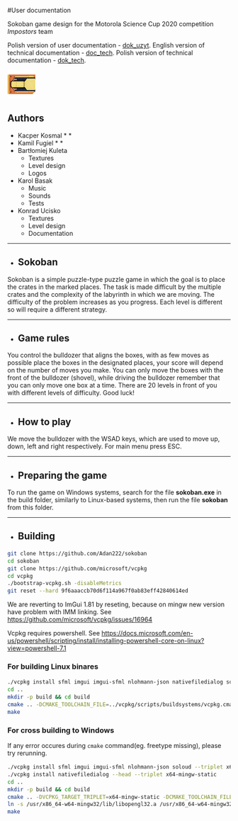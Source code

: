 
#User documentation

Sokoban game design for the Motorola Science Cup 2020 competition
*Impostors* team

Polish version of user documentation - [dok_uzyt](./docs/dok_uzyt.md).
English version of technical documentation - [doc_tech](./docs/doc_tech.md).
Polish version of technical documentation - [dok_tech](./docs/dok_tech.md).


![logo](https://github.com/Adan222/sokoban/blob/master/res/graphics/game/player.png "Logo")

## Authors
- Kacper Kosmal
    *
    *
- Kamil Fugiel
    *
    *
- Bartłomiej Kuleta
    * Textures
    * Level design
    * Logos
- Karol Basak
    * Music
    * Sounds
    * Tests
- Konrad Ucisko
    * Textures
    * Level design
    * Documentation
***

- ## Sokoban

Sokoban is a simple puzzle-type puzzle game in which the goal is to place the crates in the marked places. The task is made difficult by the multiple crates and the complexity of the labyrinth in which we are moving. The difficulty of the problem increases as you progress.
Each level is different so will require a different strategy.
***

- ## Game rules
You control the bulldozer that aligns the boxes, with as few moves as possible place the boxes in the designated places, your score will depend on the number of moves you make. You can only move the boxes with the front of the bulldozer (shovel), while driving the bulldozer remember that you can only move one box at a time. There are 20 levels in front of you with different levels of difficulty. Good luck!
***

- ## How to play

We move the bulldozer with the WSAD keys, which are used to move up, down, left and right respectively.
For main menu press ESC.
***

- ## Preparing the game

To run the game on Windows systems, search for the file **sokoban.exe** in the build folder, similarly to Linux-based systems, then run the file **sokoban** from this folder.
***



- ## Building
```sh
git clone https://github.com/Adan222/sokoban
cd sokoban
git clone https://github.com/microsoft/vcpkg
cd vcpkg
./bootstrap-vcpkg.sh -disableMetrics
git reset --hard 9f6aaaccb70d6f114a967f0ab83eff42840614ed
```

We are reverting to ImGui 1.81 by reseting, because on mingw new version have problem with IMM linking. See https://github.com/microsoft/vcpkg/issues/16964

Vcpkg requires powershell. See https://docs.microsoft.com/en-us/powershell/scripting/install/installing-powershell-core-on-linux?view=powershell-7.1



### For building Linux binares
```sh
./vcpkg install sfml imgui imgui-sfml nlohmann-json nativefiledialog soloud
cd ..
mkdir -p build && cd build
cmake .. -DCMAKE_TOOLCHAIN_FILE=../vcpkg/scripts/buildsystems/vcpkg.cmake
make

```
### For cross building to Windows 
If any error occures during `cmake` command(eg. freetype missing), please try rerunning.

```sh
./vcpkg install sfml imgui imgui-sfml nlohmann-json soloud --triplet x64-mingw-static
./vcpkg install nativefiledialog --head --triplet x64-mingw-static
cd ..
mkdir -p build && cd build
cmake .. -DVCPKG_TARGET_TRIPLET=x64-mingw-static -DCMAKE_TOOLCHAIN_FILE=../vcpkg/scripts/buildsystems/vcpkg.cmake -DVCPKG_CHAINLOAD_TOOLCHAIN_FILE=<absolute path to sokoban dir>/toolchain-mingw-x64.cmake -DVCPKG_APPLOCAL_DEPS=OFF
ln -s /usr/x86_64-w64-mingw32/lib/libopengl32.a /usr/x86_64-w64-mingw32/lib/libOpenGL32.a
make
```








